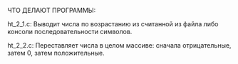 ЧТО ДЕЛАЮТ ПРОГРАММЫ:

ht_2_1.c:
	Выводит числа по возрастанию из считанной из файла либо консоли последовательности символов.

ht_2_2.c:
	Переставляет числа в целом массиве: сначала отрицательные, затем 0, затем положительные.
